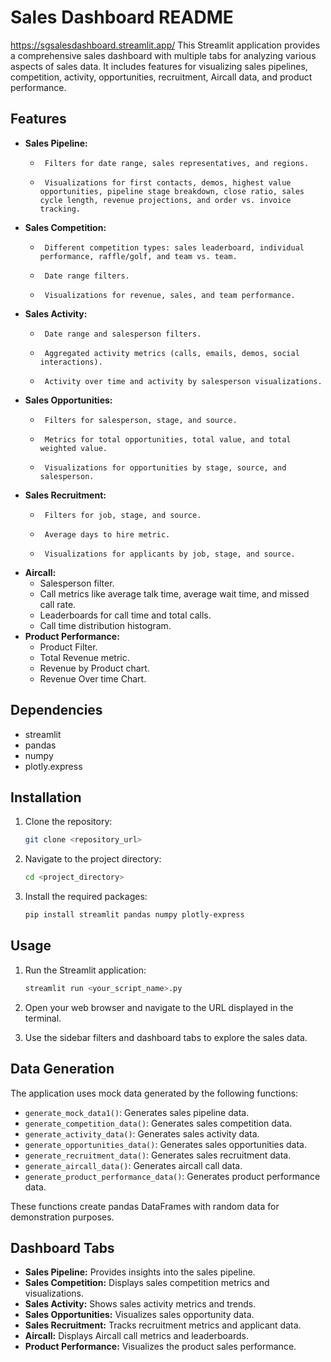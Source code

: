 # Sales Dashboard README
https://sgsalesdashboard.streamlit.app/
This Streamlit application provides a comprehensive sales dashboard with multiple tabs for analyzing various aspects of sales data. It includes features for visualizing sales pipelines, competition, activity, opportunities, recruitment, Aircall data, and product performance.

## Features

-   **Sales Pipeline:**
    -      Filters for date range, sales representatives, and regions.
    -      Visualizations for first contacts, demos, highest value opportunities, pipeline stage breakdown, close ratio, sales cycle length, revenue projections, and order vs. invoice tracking.
-   **Sales Competition:**
    -      Different competition types: sales leaderboard, individual performance, raffle/golf, and team vs. team.
    -      Date range filters.
    -      Visualizations for revenue, sales, and team performance.
-   **Sales Activity:**
    -      Date range and salesperson filters.
    -      Aggregated activity metrics (calls, emails, demos, social interactions).
    -      Activity over time and activity by salesperson visualizations.
-   **Sales Opportunities:**
    -      Filters for salesperson, stage, and source.
    -      Metrics for total opportunities, total value, and total weighted value.
    -      Visualizations for opportunities by stage, source, and salesperson.
-   **Sales Recruitment:**
    -      Filters for job, stage, and source.
    -      Average days to hire metric.
    -      Visualizations for applicants by job, stage, and source.
-   **Aircall:**
    -   Salesperson filter.
    -   Call metrics like average talk time, average wait time, and missed call rate.
    -   Leaderboards for call time and total calls.
    -   Call time distribution histogram.
-   **Product Performance:**
    -   Product Filter.
    -   Total Revenue metric.
    -   Revenue by Product chart.
    -   Revenue Over time Chart.

## Dependencies

-   streamlit
-   pandas
-   numpy
-   plotly.express

## Installation

1.  Clone the repository:

    ```bash
    git clone <repository_url>
    ```

2.  Navigate to the project directory:

    ```bash
    cd <project_directory>
    ```

3.  Install the required packages:

    ```bash
    pip install streamlit pandas numpy plotly-express
    ```

## Usage

1.  Run the Streamlit application:

    ```bash
    streamlit run <your_script_name>.py
    ```

2.  Open your web browser and navigate to the URL displayed in the terminal.

3.  Use the sidebar filters and dashboard tabs to explore the sales data.

## Data Generation

The application uses mock data generated by the following functions:

-   `generate_mock_data1()`: Generates sales pipeline data.
-   `generate_competition_data()`: Generates sales competition data.
-   `generate_activity_data()`: Generates sales activity data.
-   `generate_opportunities_data()`: Generates sales opportunities data.
-   `generate_recruitment_data()`: Generates sales recruitment data.
-   `generate_aircall_data()`: Generates aircall call data.
-   `generate_product_performance_data()`: Generates product performance data.

These functions create pandas DataFrames with random data for demonstration purposes.

## Dashboard Tabs

-   **Sales Pipeline:** Provides insights into the sales pipeline.
-   **Sales Competition:** Displays sales competition metrics and visualizations.
-   **Sales Activity:** Shows sales activity metrics and trends.
-   **Sales Opportunities:** Visualizes sales opportunity data.
-   **Sales Recruitment:** Tracks recruitment metrics and applicant data.
-   **Aircall:** Displays Aircall call metrics and leaderboards.
-   **Product Performance:** Visualizes the product sales performance.
